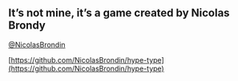 ## It’s not mine, it’s a game created by Nicolas Brondy

[@NicolasBrondin](https://twitter.com/NicolasBrondin)

[https://github.com/NicolasBrondin/hype-type](https://github.com/NicolasBrondin/hype-type)
